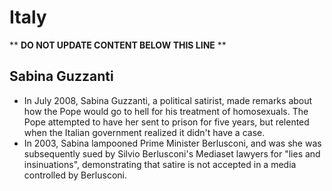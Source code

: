 Italy
=====

** **DO NOT UPDATE CONTENT BELOW THIS LINE** **

Sabina Guzzanti
---------------

* In July 2008, Sabina Guzzanti, a political satirist, made remarks about how the Pope would go to hell for his treatment of homosexuals. The Pope attempted to have her sent to prison for five years, but relented when the Italian government realized it didn't have a case.
* In 2003, Sabina lampooned Prime Minister Berlusconi, and was she was subsequently sued by Silvio Berlusconi's Mediaset lawyers for "lies and insinuations", demonstrating that satire is not accepted in a media controlled by Berlusconi.

